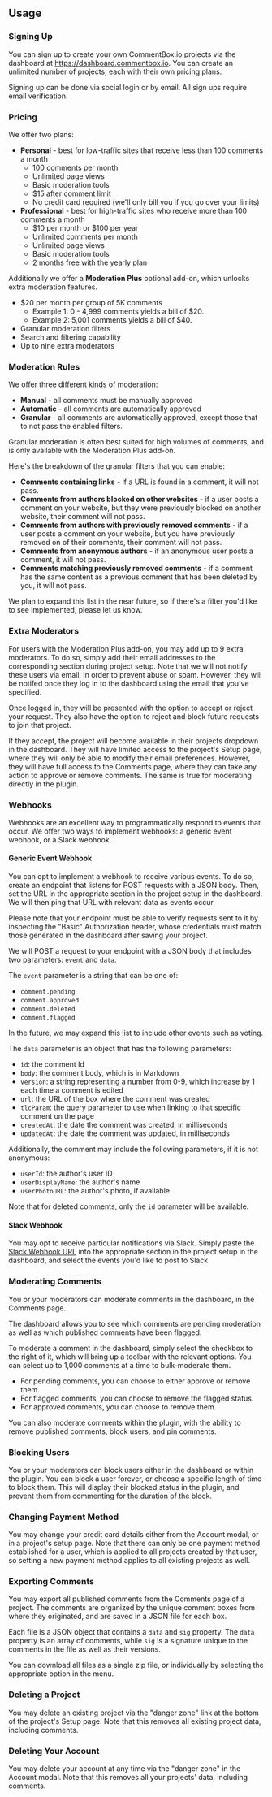 ## Usage

### Signing Up

You can sign up to create your own CommentBox.io projects via the dashboard at https://dashboard.commentbox.io. You can create an unlimited number of projects, each with their own pricing plans.

Signing up can be done via social login or by email. All sign ups require email verification.

### Pricing

We offer two plans:
- **Personal** - best for low-traffic sites that receive less than 100 comments a month
    - 100 comments per month
    - Unlimited page views
    - Basic moderation tools
    - $15 after comment limit
    - No credit card required (we'll only bill you if you go over your limits)
- **Professional** - best for high-traffic sites who receive more than 100 comments a month
    - $10 per month or $100 per year
    - Unlimited comments per month
    - Unlimited page views
    - Basic moderation tools
    - 2 months free with the yearly plan

Additionally we offer a **Moderation Plus** optional add-on, which unlocks extra moderation features.
- $20 per month per group of 5K comments
    - Example 1: 0 - 4,999 comments yields a bill of $20.
    - Example 2: 5,001 comments yields a bill of $40.
- Granular moderation filters
- Search and filtering capability
- Up to nine extra moderators
    
### Moderation Rules

We offer three different kinds of moderation:
- **Manual** - all comments must be manually approved
- **Automatic** - all comments are automatically approved
- **Granular** - all comments are automatically approved, except those that to not pass the enabled filters.

Granular moderation is often best suited for high volumes of comments, and is only available with the Moderation Plus add-on.

Here's the breakdown of the granular filters that you can enable:
- **Comments containing links** - if a URL is found in a comment, it will not pass.
- **Comments from authors blocked on other websites** - if a user posts a comment on your website, but they were previously blocked on another website, their comment will not pass.
- **Comments from authors with previously removed comments** - if a user posts a comment on your website, but you have previously removed on of their comments, their comment will not pass.
- **Comments from anonymous authors** - if an anonymous user posts a comment, it will not pass.
- **Comments matching previously removed comments** - if a comment has the same content as a previous comment that has been deleted by you, it will not pass.

We plan to expand this list in the near future, so if there's a filter you'd like to see implemented, please let us know.

### Extra Moderators

For users with the Moderation Plus add-on, you may add up to 9 extra moderators. To do so, simply add their email addresses to the corresponding section during project setup. Note that we will not notify these users via email, in order to prevent abuse or spam. However, they will be notifed once they log in to the dashboard using the email that you've specified.

Once logged in, they will be presented with the option to accept or reject your request. They also have the option to reject and block future requests to join that project.

If they accept, the project will become available in their projects dropdown in the dashboard. They will have limited access to the project's Setup page, where they will only be able to modify their email preferences. However, they will have full access to the Comments page,
where they can take any action to approve or remove comments. The same is true for moderating directly in the plugin.

### Webhooks

Webhooks are an excellent way to programmatically respond to events that occur. We offer two ways to implement webhooks: a generic event webhook, or a Slack webhook.

#### Generic Event Webhook

You can opt to implement a webhook to receive various events. To do so, create an endpoint that listens for POST requests with a JSON body. Then, set the URL in the appropriate section in the project setup in the dashboard. We will then ping that URL with relevant data as events occur. 

Please note that your endpoint must be able to verify requests sent to it by inspecting the "Basic" Authorization header, whose credentials must match those generated in the dashboard after saving your project.

We will POST a request to your endpoint with a JSON body that includes two parameters: `event` and `data`.

The `event` parameter is a string that can be one of: 
- `comment.pending`
- `comment.approved`
- `comment.deleted`
- `comment.flagged`

In the future, we may expand this list to include other events such as voting.

The `data` parameter is an object that has the following parameters:
- `id`: the comment Id
- `body`: the comment body, which is in Markdown
- `version`: a string representing a number from 0-9, which increase by 1 each time a comment is edited
- `url`: the URL of the box where the comment was created
- `tlcParam`: the query parameter to use when linking to that specific comment on the page
- `createdAt`: the date the comment was created, in milliseconds
- `updatedAt`: the date the comment was updated, in milliseconds

Additionally, the comment may include the following parameters, if it is not anonymous:
- `userId`: the author's user ID
- `userDisplayName`: the author's name
- `userPhotoURL`: the author's photo, if available

Note that for deleted comments, only the `id` parameter will be available.

#### Slack Webhook

You may opt to receive particular notifications via Slack. Simply paste the [Slack Webhook URL](https://api.slack.com/incoming-webhooks) into the appropriate section in the project setup in the dashboard, and select the events you'd like to post to Slack.
 
### Moderating Comments

You or your moderators can moderate comments in the dashboard, in the Comments page.

The dashboard allows you to see which comments are pending moderation as well as which published comments have been flagged.

To moderate a comment in the dashboard, simply select the checkbox to the right of it, which will bring up a toolbar with the relevant options. You can select up to 1,000 comments at a time to bulk-moderate them.

- For pending comments, you can choose to either approve or remove them.
- For flagged comments, you can choose to remove the flagged status.
- For approved comments, you can choose to remove them.

You can also moderate comments within the plugin, with the ability to remove published comments, block users, and pin comments.

### Blocking Users

You or your moderators can block users either in the dashboard or within the plugin. You can block a user forever, or choose a specific length of time to block them. This will display their blocked status in the plugin, and prevent them from commenting for the duration of the block.

### Changing Payment Method

You may change your credit card details either from the Account modal, or in a project's setup page. Note that there can only be one payment method established for a user, which is applied to all projects created by that user, so setting a new payment method applies to all existing projects as well.

### Exporting Comments

You may export all published comments from the Comments page of a project. The comments are organized by the unique comment boxes from where they originated, and are saved in a JSON file for each box.

Each file is a JSON object that contains a `data` and `sig` property. The `data` property is an array of comments, while `sig` is a signature unique to the comments in the file as well as their versions.

You can download all files as a single zip file, or individually by selecting the appropriate option in the menu.

### Deleting a Project

You may delete an existing project via the "danger zone" link at the bottom of the project's Setup page. Note that this removes all existing project data, including comments.

### Deleting Your Account

You may delete your account at any time via the "danger zone" in the Account modal. Note that this removes all your projects' data, including comments.